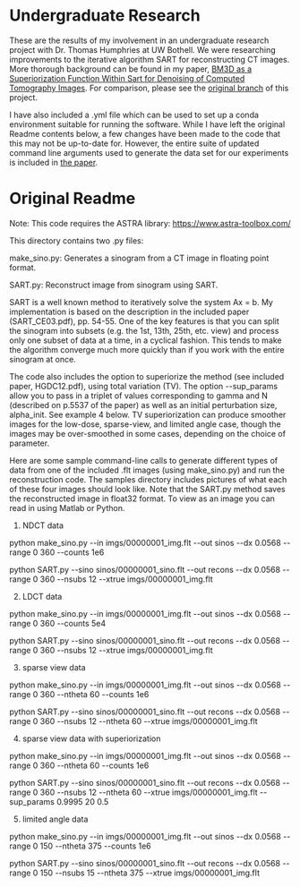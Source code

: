 # Undergraduate Research
These are the results of my involvement in an undergraduate research project with Dr. Thomas Humphries at UW Bothell. We were researching improvements to the iterative algorithm SART for reconstructing CT images. More thorough background can be found in my paper, [BM3D as a Superiorization Function Within Sart for Denoising of Computed Tomography Images](https://github.com/j-henshaw/SART-ASTRA_pnp_BM3D/raw/main/Research_Paper_Final%20v%202.0.pdf). For comparison, please see the [original branch](https://github.com/TDHumphries/SART-ASTRA) of this project.

I have also included a .yml file which can be used to set up a conda environment suitable for running the software. While I have left the original Readme contents below, a few changes have been made to the code that this may not be up-to-date for. However, the entire suite of updated command line arguments used to generate the data set for our experiments is included in [the paper](https://github.com/j-henshaw/SART-ASTRA_pnp_BM3D/raw/main/Research_Paper_Final%20v%202.0.pdf).

# Original Readme
Note: This code requires the ASTRA library: https://www.astra-toolbox.com/

This directory contains two .py files:

make_sino.py: Generates a sinogram from a CT image in floating point format.

SART.py:      Reconstruct image from sinogram using SART.

SART is a well known method to iteratively solve the system Ax = b. My implementation is based on the description in the included paper (SART_CE03.pdf), pp. 54-55. One of the key features is that you can split the sinogram into subsets (e.g. the 1st, 13th, 25th, etc. view) and process only one subset of data at a time, in a cyclical fashion. This tends to make the algorithm converge much more quickly than if you work with the entire sinogram at once. 

The code also includes the option to superiorize the method (see included paper, HGDC12.pdf), using total variation (TV). The option --sup_params allow you to pass in a triplet of values corresponding to gamma and N (described on p.5537 of the paper) as well as an initial perturbation size, alpha_init. See example 4 below. TV superiorization can produce smoother images for the low-dose, sparse-view, and limited angle case, though the images may be over-smoothed in some cases, depending on the choice of parameter.

Here are some sample command-line calls to generate different types of data from one of the included .flt images (using make_sino.py) and run the reconstruction code. The samples directory includes pictures of what each of these four images should look like. Note that the SART.py method saves the reconstructed image in float32 format. To view as an image you can read in using Matlab or Python.


1) NDCT data

python make_sino.py --in imgs/00000001_img.flt --out sinos --dx 0.0568 --range 0 360 --counts 1e6

python SART.py --sino sinos/00000001_sino.flt --out recons --dx 0.0568 --range 0 360 --nsubs 12 --xtrue imgs/00000001_img.flt

2) LDCT data

python make_sino.py --in imgs/00000001_img.flt --out sinos --dx 0.0568 --range 0 360 --counts 5e4

python SART.py --sino sinos/00000001_sino.flt --out recons --dx 0.0568 --range 0 360 --nsubs 12 --xtrue imgs/00000001_img.flt

3) sparse view data

python make_sino.py --in imgs/00000001_img.flt --out sinos --dx 0.0568 --range 0 360 --ntheta 60 --counts 1e6

python SART.py --sino sinos/00000001_sino.flt --out recons --dx 0.0568 --range 0 360 --nsubs 12 --ntheta 60 --xtrue imgs/00000001_img.flt

4) sparse view data with superiorization

python make_sino.py --in imgs/00000001_img.flt --out sinos --dx 0.0568 --range 0 360 --ntheta 60 --counts 1e6

python SART.py --sino sinos/00000001_sino.flt --out recons --dx 0.0568 --range 0 360 --nsubs 12 --ntheta 60 --xtrue imgs/00000001_img.flt --sup_params 0.9995 20 0.5


5) limited angle data

python make_sino.py --in imgs/00000001_img.flt --out sinos --dx 0.0568 --range 0 150 --ntheta 375 --counts 1e6

python SART.py --sino sinos/00000001_sino.flt --out recons --dx 0.0568 --range 0 150 --nsubs 15 --ntheta 375 --xtrue imgs/00000001_img.flt
